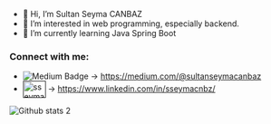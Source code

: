 - 👋 Hi, I’m Sultan Seyma CANBAZ
- 👀 I’m interested in web programming, especially backend.
- 🌱 I’m currently learning Java Spring Boot 

### Connect with me:
- ![Medium Badge](https://img.shields.io/badge/-Medium-757575?style=flat-quare&labelColor=757575&logo=Medium&logoColor=white&link=link) -> https://medium.com/@sultanseymacanbaz
- <a href="" target="blank"><img align="center" src="https://raw.githubusercontent.com/rahuldkjain/github-profile-readme-generator/master/src/images/icons/Social/linked-in-alt.svg" alt="sseymacnbz" height="30" width="40" /></a> -> https://www.linkedin.com/in/sseymacnbz/


![Github stats 2](https://github-readme-stats.vercel.app/api?username=sseymacnbz&show_icons=true&theme=radical)

<!---
<div style="float: left;">
 <img src="https://github-readme-stats.vercel.app/api/top-langs/?username=sseymacnbz&hide_border=true&layout=compact&theme=onedark" align="left" />  
</div>


sseymacnbz/sseymacnbz is a ✨ special ✨ repository because its `README.md` (this file) appears on your GitHub profile.
You can click the Preview link to take a look at your changes.
--->
